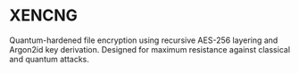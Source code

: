 # XENCNG
Quantum-hardened file encryption using recursive AES-256 layering and Argon2id key derivation. Designed for maximum resistance against classical and quantum attacks.
